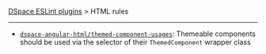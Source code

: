 [DSpace ESLint plugins](../../../lint/README.md) > HTML rules
_______

- [`dspace-angular-html/themed-component-usages`](./rules/themed-component-usages.md): Themeable components should be used via the selector of their `ThemedComponent` wrapper class
